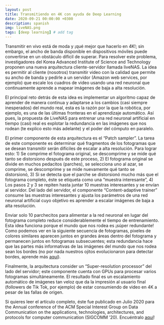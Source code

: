 ```yaml
---
layout: post
title: Transmitiendo en 4K con ayuda de Deep Learning
date: 2020-09-21 00:00:00 +0300
description: spanish
img: liveNAS.png
tags: [deep learning] # add tag
---
```

Transmitir en vivo está de moda y ¡qué mejor que hacerlo en 4K!; sin embargo, el ancho de banda disponible en dispositivos móviles puede convertirse en un obstáculo difícil de superar. Para resolver este problema, investigadores del Korea Advanced Institute of Science and Technology proponen una nueva arquitectura cliente-servidor llamada liveNAS. La idea es permitir al cliente (nosotros) transmitir video con la calidad que permite su ancho de banda y pedirle a un servidor (Amazon web services, por ejemplo) que escale los cuadros de video usando una red neuronal que continuamente aprende a mapear imágenes de baja a alta resolución.

El principal reto detrás de esta idea es implementar un algoritmo capaz de aprender de manera continua y adaptarse a los cambios (casi siempre inesperados) del mundo real, esta es la razón por la que la robótica, por ejemplo, es una de las últimas fronteras en el aprendizaje automático. Así pues, la propuesta de LiveNAS para entrenar una red neuronal artificial en tiempo (casi) real es explotar la redundancia en las imágenes que nos rodean (te explico esto más adelante) y el poder del cómputo en paralelo.

El primer componente de esta arquitectura es el “Patch sampler”. La tarea de este componente es determinar qué fragmentos de los fotogramas que se desean transmitir serán difíciles de escalar a alta resolución. Para lograr esto: 1) Se comprime el fotograma original, se descomprime y se mide qué tanto se distorsiono después de este proceso, 2) El fotograma original se divide en muchos pedacitos (parches), se selecciona uno al azar, se comprime, se descomprime y se mide nuevamente qué tanto se distorsionó, 3) Si se detecta que el parche se distorsionó mucho más que el fotograma completo, éste se etiqueta como una “muestra interesante”, 4) Los pasos 2 y 3 se repiten hasta juntar 10 muestras interesantes y se envían al servidor. Del lado del servidor, el componente “Content-adaptive trainer” consume las muestras interesantes y ajusta los parámetros de una red neuronal artificial cuyo objetivo es aprender a escalar imágenes de baja a alta resolución.

Enviar solo 10 parchecitos para alimentar a la red neuronal en lugar del fotograma completo reduce considerablemente el tiempo de entrenamiento. Esta idea funciona porque el mundo que nos rodea es ¡súper redundante! Como podemos ver en la siguiente secuencia de fotogramas, pixeles de colores similares aparecen juntos en grandes áreas dentro del fotograma y permanecen juntos en fotogramas subsecuentes; esta redundancia hace que las partes más informativas de las imágenes del mundo que nos rodea sean los bordes (no por nada nuestros ojitos evolucionaron para detectar bordes, aprende más [aquí](https://www.sciencedirect.com/science/article/pii/S0042698997001211)).

Finalmente, la arquitectura consider un “Super-resolution processor” del lado del servidor; este componente cuenta con GPUs para procesar varios fotogramas simultáneamente. El resultado final es un escalamiento automático de imágenes tan veloz que da la impresión al usuario final (followers de Tik Tok, por ejemplo) de estar consumiendo de video en 4K a pesar de las fallas de origen.

Si quieres leer el artículo completo, éste fue publicado en Julio 2020 para the Annual conference of the ACM Special Interest Group on Data Communication on the applications, technologies, architectures, and protocols for computer communication (SIGCOMM ’20). Encuéntralo [aquí](https://dl.acm.org/doi/10.1145/3387514.3405856)!